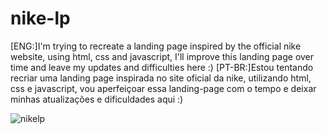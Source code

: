 # nike-lp
[ENG:]I'm trying to recreate a landing page inspired by the official nike website, using html, css and javascript, I'll improve this landing page over time and leave my updates and difficulties here :)
[PT-BR:]Estou tentando recriar uma landing page inspirada no site oficial da nike, utilizando html, css e javascript, vou aperfeiçoar essa landing-page com o tempo e deixar minhas atualizações e dificuldades aqui :)

![nikelp](https://github.com/henriquemtn/nike-lp/assets/92762031/06cee401-e75c-4698-8b7e-3552ca9cb3a9)
